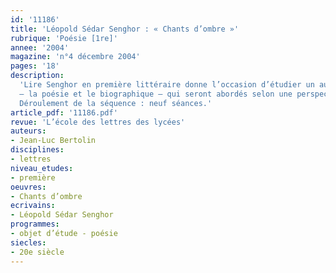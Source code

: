 ```yaml
---
id: '11186'
title: 'Léopold Sédar Senghor : « Chants d’ombre »'
rubrique: 'Poésie [1re]'
annee: '2004'
magazine: 'n°4 décembre 2004'
pages: '18'
description: 
  'Lire Senghor en première littéraire donne l’occasion d’étudier un auteur majeur de la littérature africaine francophone. De plus, son œuvre s’inscrit dans la tradition poétique française. Sa poésie, jugée difficile par les élèves, devrait permettre de découvrir une littérature et une culture qui autorisent le dialogue entre la littérature française et l’aire francophone. La particularité du premier recueil poétique publié par Senghor en 1945, « Chants d’ombre », c’est qu’il se trouve au carrefour de multiples pratiques littéraires. Si bien que cette séquence combine deux objets d’étude
  – la poésie et le biographique – qui seront abordés selon une perspective dominante – les genres et les registres – et selon deux perspectives complémentaires – l’histoire littéraire et culturelle et l’intertextualité.
  Déroulement de la séquence : neuf séances.'
article_pdf: '11186.pdf'
revue: 'L’école des lettres des lycées'
auteurs:
- Jean-Luc Bertolin
disciplines:
- lettres
niveau_etudes:
- première
oeuvres:
- Chants d’ombre
ecrivains:
- Léopold Sédar Senghor
programmes:
- objet d’étude - poésie
siecles:
- 20e siècle
---
```


